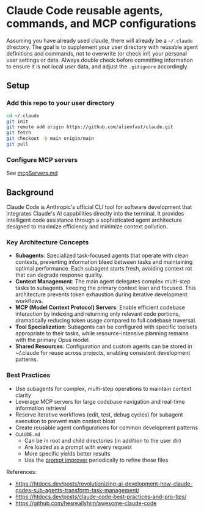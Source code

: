 # Claude Code reusable agents, commands, and MCP configurations

Assuming you have already used claude, there will already be a `~/.claude` directory. The goal is to supplement your user directory with reusable agent definitions and commands, not to overwrite (or check in!) your personal user settings or data. Always double check before committing information to ensure it is not local user data, and adjust the `.gitignore` accordingly.

## Setup

### Add this repo to your user directory

```sh
cd ~/.claude
git init
git remote add origin https://github.com/alienfast/claude.git
git fetch
git checkout -b main origin/main
git pull
```

### Configure MCP servers

See [mcpServers.md](mcpServers.md)

## Background

Claude Code is Anthropic's official CLI tool for software development that integrates Claude's AI capabilities directly into the terminal. It provides intelligent code assistance through a sophisticated agent architecture designed to maximize efficiency and minimize context pollution.

### Key Architecture Concepts

- **Subagents**: Specialized task-focused agents that operate with clean contexts, preventing information bleed between tasks and maintaining optimal performance. Each subagent starts fresh, avoiding context rot that can degrade response quality.
- **Context Management**: The main agent delegates complex multi-step tasks to subagents, keeping the primary context lean and focused. This architecture prevents token exhaustion during iterative development workflows.
- **MCP (Model Context Protocol) Servers**: Enable efficient codebase interaction by indexing and returning only relevant code portions, dramatically reducing token usage compared to full codebase traversal.
- **Tool Specialization**: Subagents can be configured with specific toolsets appropriate to their tasks, while resource-intensive planning remains with the primary Opus model.
- **Shared Resources**: Configuration and custom agents can be stored in ~/.claude for reuse across projects, enabling consistent development patterns.

### Best Practices

- Use subagents for complex, multi-step operations to maintain context clarity
- Leverage MCP servers for large codebase navigation and real-time information retrieval
- Reserve iterative workflows (edit, test, debug cycles) for subagent execution to prevent main context bloat
- Create reusable agent configurations for common development patterns
- `CLAUDE.md`
  - Can be in root and child directories (in addition to the user dir)
  - Are loaded as a prompt with every request
  - More specific yields better results
  - Use the [prompt improver](https://docs.anthropic.com/en/docs/build-with-claude/prompt-engineering/prompt-improver) periodically to refine these files

References:

- https://htdocs.dev/posts/revolutionizing-ai-development-how-claude-codes-sub-agents-transform-task-management/
- https://htdocs.dev/posts/claude-code-best-practices-and-pro-tips/
- https://github.com/hesreallyhim/awesome-claude-code
